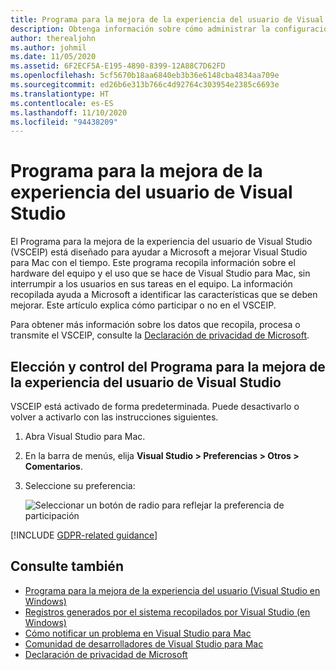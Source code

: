 ```yaml
---
title: Programa para la mejora de la experiencia del usuario de Visual Studio
description: Obtenga información sobre cómo administrar la configuración de privacidad en Visual Studio para Mac.
author: therealjohn
ms.author: johmil
ms.date: 11/05/2020
ms.assetid: 6F2ECF5A-E195-4890-8399-12A88C7D62FD
ms.openlocfilehash: 5cf5670b18aa6840eb3b36e6148cba4834aa709e
ms.sourcegitcommit: ed26b6e313b766c4d92764c303954e2385c6693e
ms.translationtype: HT
ms.contentlocale: es-ES
ms.lasthandoff: 11/10/2020
ms.locfileid: "94438209"
---
```

# <a name="visual-studio-customer-experience-improvement-program"></a>Programa para la mejora de la experiencia del usuario de Visual Studio

El Programa para la mejora de la experiencia del usuario de Visual Studio (VSCEIP) está diseñado para ayudar a Microsoft a mejorar Visual Studio para Mac con el tiempo. Este programa recopila información sobre el hardware del equipo y el uso que se hace de Visual Studio para Mac, sin interrumpir a los usuarios en sus tareas en el equipo. La información recopilada ayuda a Microsoft a identificar las características que se deben mejorar. Este artículo explica cómo participar o no en el VSCEIP.

Para obtener más información sobre los datos que recopila, procesa o transmite el VSCEIP, consulte la [Declaración de privacidad de Microsoft](https://privacy.microsoft.com/privacystatement).

## <a name="choice-and-control-over-the-visual-studio-customer-experience-improvement-program"></a>Elección y control del Programa para la mejora de la experiencia del usuario de Visual Studio

VSCEIP está activado de forma predeterminada. Puede desactivarlo o volver a activarlo con las instrucciones siguientes.

1. Abra Visual Studio para Mac.

1. En la barra de menús, elija **Visual Studio > Preferencias > Otros > Comentarios**.

1. Seleccione su preferencia:

    ![Seleccionar un botón de radio para reflejar la preferencia de participación](media/visual-studio-experience-improvement-program-image1.png)

[!INCLUDE [GDPR-related guidance](../docs/misc/includes/gdpr-hybrid-note.md)]

## <a name="see-also"></a>Consulte también

* [Programa para la mejora de la experiencia del usuario (Visual Studio en Windows)](/visualstudio/ide/visual-studio-experience-improvement-program)
* [Registros generados por el sistema recopilados por Visual Studio (en Windows)](/visualstudio/ide/diagnostic-data-collection)
* [Cómo notificar un problema en Visual Studio para Mac](report-a-problem.md)
* [Comunidad de desarrolladores de Visual Studio para Mac](https://aka.ms/feedback/vsm-home)
* [Declaración de privacidad de Microsoft](https://privacy.microsoft.com/privacystatement)
